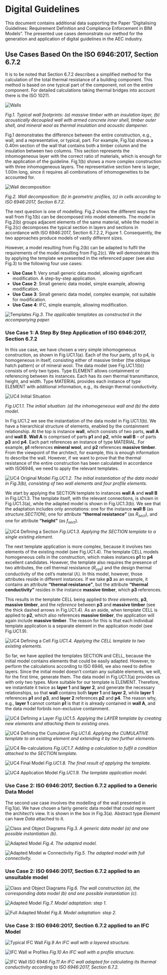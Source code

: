 # Digital Guidelines
This document contains additional data supporting the Paper “Digitalising Guidelines: Requirement Definition and Compliance Enforcement in BIM Models”. The presented use cases demonstrate our method for the generation and application of digital guidelines in the AEC industry.

## Use Cases Based On the ISO 6946:2017, Section 6.7.2

It is to be noted that Section 6.7.2 describes a simplified method for the calculation of the total thermal resistance of a building component. This method is based on one typical part of the component, not on the entire component. For detailed calculations taking thermal bridges into account there is the ISO 10211. 

![Walls](/UC0_walls_.png)

*Fig.1. Typical wall footprints: (a) massive timber with an insulation layer, (b) acoustically decoupled wall with armed concrete inner shell, timber outer shell, and mineral wool as thermal insulation and acoustic dampener.*

Fig.1 demonstrates the difference between the entire construction, e.g., wall, and a representative, or typical, part. For example, Fig.1(a) shows a 0.40m section of the wall that contains both a timber column and the insulation between two columns. This section represents the inhomogeneous layer with the correct ratio of materials, which is enough for the application of the guideline. Fig.1(b) shows a more complex construction with three inhomogeneous layers. The representative section here is larger, 1.00m long, since it requires all combinations of inhomogeneities to be accounted for.

![Wall decomposition](/UC0_wall_decomposition_.png)

*Fig.2. Wall decomposition: (b) in geometric profiles, (c) in cells according to ISO 6946:2017, Section 6.7.2.*

The next question is one of modelling. Fig.2 shows the different ways the wall from Fig.1(b) can be decomposed into model elements. The model in Fig.2(b) groups adjacent elements of the same material, while the model in Fig.2(c) decomposes the typical section in layers and sections in accordance with ISO 6946:2017, Section 6.7.2.2, Figure 1. Consequently, the two approaches produce models of vastly different sizes.

However, a model resulting from Fig.2(b) can be adapted to fulfil the requirements of the model resulting from Fig.2(c). We will demonstrate this by applying the template we presented in the referenced paper (see also Fig.3) to the following four use cases:
- **Use Case 1**: Very small generic data model, allowing significant modification. A step-by-step application.
- **Use Case 2**: Small generic data model, simple example, allowing modification.
- **Use Case 3**: Small generic data model, complex example, not suitable for modification.
- **Use Case 4**: IFC, simple example, allowing modification.


![Templates](/UC4/iso6946_templates.png)
*Fig.3. The applicable templates as constructed in the accompanying paper.*

### Use Case 1: A Step By Step Application of ISO 6946:2017, Section 6.7.2

In this use case, we have chosen a very simple inhomogeneous construction, as shown in Fig.UC1.1(a). Each of the four parts, p1 to p4, is homogeneous in itself, consisting either of massive timber (the oblique hatch pattern) or of mineral wool. The data model (see Fig.UC1.1(b)) consists of only two types. Type ELEMENT allows containment or referencing between its instances. Each has its own thermal transmittance, height, and width. Type MATERIAL provides each instance of type ELEMENT with additional information, e.g., its design thermal conductivity.

![UC4 Initial Situation](UC4/UCx4_1small.png)

*Fig.UC1.1. The initial situation: (a) the inhomogeneous wall and (b) the data model.*

In Fig.UC1.2 we see the instantiation of the data model in Fig.UC1.1(b). We have a hierarchical structure of elements, enabled by the containment relationship. At the top is instance **wall**, which consists of two parts, **wall A** and **wall B**. **Wall A** is comprised of parts **p1** and **p2**, while **wall B** – of parts **p3** and **p4**. Each part references an instance of type MATERIAL. For example, **p1** references **mineral wool**, and **p2** references **massive timber**. From the viewpoint of the architect, for example, this is enough information to describe the wall. However, if we want to prove that the thermal resistance of the entire construction has been calculated in accordance with ISO6946, we need to apply the relevant templates.

![UC4 Original Model](UC4/UCx4_2.png)
*Fig.UC1.2. The initial instantiation of the data model in Fig.3(b), consisting of two wall elements and four profile elements.*

We start by applying the SECTION template to instances **wall A** and **wall B** in Fig.UC1.3. The template itself, with the relevant connections, is shown in Fig.UC1.3(a), while the adapted model is shown in Fig.UC1.3(b). We see that the adaptation includes only annotations: one for the instance **wall B** (as *structure.SECTION*), one for attribute **“thermal resistance”** (as *R<sub>sect</sub>*), and one for attribute **“height”** (as *f<sub>sect</sub>*).

![UC4 Defining a Section](UC4/UCx4_3.png)
*Fig.UC1.3. Applying the SECTION template to a single existing element.*

The next template application is more complex, because it involves two elements of the existing model (see Fig.UC1.4). The template CELL models homogeneous cells in the construction, which makes instances **p1** to **p4** excellent candidates. However, the template also requires the presence of two attributes, the cell thermal resistance (*R<sub>cell</sub>*) and the design thermal conductivity of the cell’s material (*λ*). In this model, however, those attributes reside in different instances. If we take **p3** as an example, it contains an attribute **“thermal resistance”**, but the attribute **“thermal conductivity”** resides in the instance **massive timber**, which **p3** references.

This results in the template CELL being applied to *three elements*, **p3**, **massive timber**, and the *reference* between **p3** and **massive timber** (see the thick dashed arrows in Fig.UC1.4). As an aside, when template CELL is applied to **p2**, which also references **massive timber**, the application will again include **massive timber**. The reason for this is that each individual template application is a separate element in the application model (see Fig.UC1.9).

![UC4 Defining a Cell](UC4/UCx4_4.png)
*Fig.UC1.4. Applying the CELL template to two existing elements.*

So far, we have applied the templates SECTION and CELL, because the initial model contains elements that could be easily adapted. However, to perform the calculations according to ISO 6946, we also need to define layers. Since the initial model doesn’t contain any suitable elements, we will, for the first time, generate them. The data model in Fig.UC1.1(a) provides us with only two types. More suitable for our template is ELEMENT. Therefore, we instantiate it twice as **layer 1** and **layer 2**, and generate the necessary relationships, so that **wall** contains both **layer 1** and **layer 2**, while **layer 1** references **p1** and **p3**, and **layer 2** references **p2** and **p4**. The reason why, e.g., **layer 1** cannot contain **p1** is that it is already contained in **wall A**, and the data model forbids non-exclusive containment.

![UC4 Defining a Layer](UC4/UCx4_5.png)
*Fig.UC1.5. Applying the LAYER template by creating new elements and attaching them to existing ones.*

![UC4 Defining the Cumulative](UC4/UCx4_6.png)
*Fig.UC1.6. Applying the CUMULATIVE template to an existing element and extending it by two further elements.*

![UC4 Re-calculations](UC4/UCx4_7.png)
*Fig.UC1.7. Adding a calculation to fulfil a condition attached to the SECTION template.*

![UC4 Final Model](UC4/UCx4_8.png)
*Fig.UC1.8. The final result of applying the template.*

![UC4 Application Model](UC4/UCx4_9.png)
*Fig.UC1.9. The template application model.*

### Use Case 2: ISO 6946:2017, Section 6.7.2 applied to a Generic Data Model

The second use case involves the modelling of the wall presented in Fig.1(a). We have chosen a fairly generic data model that could represent the architect’s view. It is shown in the box in Fig.3(a). Abstract type *Element* can have *Data* attached to it.

![Class and Object Diagrams](/UC1_01b.png)
*Fig.3. A generic data model (a) and one possible instantiation (b).*

![Adapted Model](/UC1_02.png)
*Fig.4. The adapted model.*

![Adapted Model w Connectivity](/UC1_03.png)
*Fig.5. The adapted model with full connectivity.*

### Use Case 2: ISO 6946:2017, Section 6.7.2 applied to an unsuitable model

![Class and Object Diagrams](/UC3_01.png)
*Fig.6. The wall construction (a), the corresponding data model (b) and one possible instantiation (c).*

![Adapted Model](/UC3_02.png)
*Fig.7. Model adaptation: step 1.*

![Full Adapted Model](/UC3_03.png)
*Fig.8. Model adaptation: step 2.*

### Use Case 3: ISO 6946:2017, Section 6.7.2 applied to an IFC Model

![Typical IFC Wall](/UC2_01.png)
*Fig.9 An IFC wall with a layered structure.*

![IFC Wall w Profiles](/UC2_02.png)
*Fig.10 An IFC wall with a profile structure.*

![IFC Wall ISO 6946](/UC2_03.png)
*Fig.11 An IFC wall adapted for calculating its thermal conductivity according to ISO 6946:2017, Section 6.7.2.*



